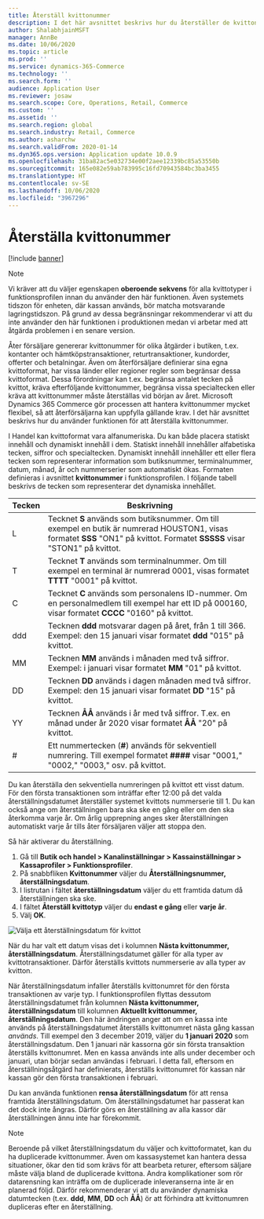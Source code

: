 ```yaml
---
title: Återställ kvittonummer
description: I det här avsnittet beskrivs hur du återställer de kvittonummer som används för olika åtgärder på ett önskat datum (t.ex. räkenskapsår eller kalenderår).
author: ShalabhjainMSFT
manager: AnnBe
ms.date: 10/06/2020
ms.topic: article
ms.prod: ''
ms.service: dynamics-365-Commerce
ms.technology: ''
ms.search.form: ''
audience: Application User
ms.reviewer: josaw
ms.search.scope: Core, Operations, Retail, Commerce
ms.custom: ''
ms.assetid: ''
ms.search.region: global
ms.search.industry: Retail, Commerce
ms.author: asharchw
ms.search.validFrom: 2020-01-14
ms.dyn365.ops.version: Application update 10.0.9
ms.openlocfilehash: 31ba82ac5e032734e00f2aee12339bc85a53550b
ms.sourcegitcommit: 165e082e59ab783995c16fd70943584bc3ba3455
ms.translationtype: HT
ms.contentlocale: sv-SE
ms.lasthandoff: 10/06/2020
ms.locfileid: "3967296"
---
```

# <a name="reset-receipt-numbers"></a>Återställa kvittonummer 

[!include [banner](includes/banner.md)]

> [!NOTE]
> Vi kräver att du väljer egenskapen **oberoende sekvens** för alla kvittotyper i funktionsprofilen innan du använder den här funktionen. Även systemets tidszon för enheten, där kassan används, bör matcha motsvarande lagringstidszon. På grund av dessa begränsningar rekommenderar vi att du inte använder den här funktionen i produktionen medan vi arbetar med att åtgärda problemen i en senare version. 

Åter försäljare genererar kvittonummer för olika åtgärder i butiken, t.ex. kontanter och hämtköpstransaktioner, returtransaktioner, kundorder, offerter och betalningar. Även om återförsäljare definierar sina egna kvittoformat, har vissa länder eller regioner regler som begränsar dessa kvittoformat. Dessa förordningar kan t.ex. begränsa antalet tecken på kvittot, kräva efterföljande kvittonummer, begränsa vissa specialtecken eller kräva att kvittonummer måste återställas vid början av året. Microsoft Dynamics 365 Commerce gör processen att hantera kvittonummer mycket flexibel, så att återförsäljarna kan uppfylla gällande krav. I det här avsnittet beskrivs hur du använder funktionen för att återställa kvittonummer.

I Handel kan kvittoformat vara alfanumeriska. Du kan både placera statiskt innehåll och dynamiskt innehåll i dem. Statiskt innehåll innehåller alfabetiska tecken, siffror och specialtecken. Dynamiskt innehåll innehåller ett eller flera tecken som representerar information som butiksnummer, terminalnummer, datum, månad, år och nummerserier som automatiskt ökas. Formaten definieras i avsnittet **kvittonummer** i funktionsprofilen. I följande tabell beskrivs de tecken som representerar det dynamiska innehållet.

| Tecken | Beskrivning |
|------------|-------------|
| L          | Tecknet **S** används som butiksnummer. Om till exempel en butik är numrerad HOUSTON1, visas formatet **SSS** "ON1" på kvittot. Formatet **SSSSS** visar "STON1" på kvittot. |
| T          | Tecknet **T** används som terminalnummer. Om till exempel en terminal är numrerad 0001, visas formatet **TTTT** "0001" på kvittot. |
| C          | Tecknet **C** används som personalens ID-nummer. Om en personalmedlem till exempel har ett ID på 000160, visar formatet **CCCC** "0160" på kvittot. |
| ddd        | Tecknen **ddd** motsvarar dagen på året, från 1 till 366. Exempel: den 15 januari visar formatet **ddd** "015" på kvittot. |
| MM         | Tecknen **MM** används i månaden med två siffror. Exempel: i januari visar formatet **MM** "01" på kvittot. |
| DD         | Tecknen **DD** används i dagen månaden med två siffror. Exempel: den 15 januari visar formatet **DD** "15" på kvittot. |
| YY         | Tecknen **ÅÅ** används i år med två siffror. T.ex. en månad under år 2020 visar formatet **ÅÅ** "20" på kvittot. |
| \#         | Ett nummertecken (**\#**) används för sekventiell numrering. Till exempel formatet **####** visar "0001," "0002," "0003," osv. på kvittot. |

Du kan återställa den sekventiella numreringen på kvittot ett visst datum. För den första transaktionen som inträffar efter 12:00 på det valda återställningsdatumet återställer systemet kvittots nummerserie till 1. Du kan också ange om återställningen bara ska ske en gång eller om den ska återkomma varje år. Om årlig upprepning anges sker återställningen automatiskt varje år tills åter försäljaren väljer att stoppa den. 

Så här aktiverar du återställning.

1. Gå till **Butik och handel \> Kanalinställningar \> Kassainställningar \> Kassaprofiler \> Funktionsprofiler**.
1. På snabbfliken **Kvittonummer** väljer du **Återställningsnummer, återställningsdatum**.
1. I listrutan i fältet **återställningsdatum** väljer du ett framtida datum då återställningen ska ske.
1. I fältet **Återställ kvittotyp** väljer du **endast e gång** eller **varje år**.
1. Välj **OK**.

![Välja ett återställningsdatum för kvittot](media/Enable_receipt_reset.png "Välja ett återställningsdatum för kvittot")

När du har valt ett datum visas det i kolumnen **Nästa kvittonummer, återställningsdatum**. Återställningsdatumet gäller för alla typer av kvittotransaktioner. Därför återställs kvittots nummerserie av alla typer av kvitton.

När återställningsdatum infaller återställs kvittonumret för den första transaktionen av varje typ. I funktionsprofilen flyttas dessutom återställningsdatumet från kolumnen **Nästa kvittonummer, återställningsdatum** till kolumnen **Aktuellt kvittonummer, återställningsdatum**. Den här ändringen anger att om en kassa inte används på återställningsdatumet återställs kvittonumret nästa gång kassan *används*. Till exempel den 3 december 2019, väljer du **1 januari 2020** som återställningsdatum. Den 1 januari när kassorna gör sin första transaktion återställs kvittonumret. Men en kassa används inte alls under december och januari, utan börjar sedan användas i februari. I detta fall, eftersom en återställningsåtgärd har definierats, återställs kvittonumret för kassan när kassan gör den första transaktionen i februari.

Du kan använda funktionen **rensa återställningsdatum** för att rensa framtida återställningsdatum. Om återställningsdatumet har passerat kan det dock inte ångras. Därför görs en återställning av alla kassor där återställningen ännu inte har förekommit.

> [!NOTE]
> Beroende på vilket återställningsdatum du väljer och kvittoformatet, kan du ha duplicerade kvittonummer. Även om kassasystemet kan hantera dessa situationer, ökar den tid som krävs för att bearbeta returer, eftersom säljare måste välja bland de duplicerade kvittona. Andra komplikationer som rör datarensning kan inträffa om de duplicerade inleveranserna inte är en planerad följd. Därför rekommenderar vi att du använder dynamiska datumtecken (t.ex. **ddd**, **MM**, **DD** och **ÅÅ**) ör att förhindra att kvittonumren dupliceras efter en återställning.
